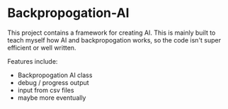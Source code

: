 # Backpropogation-AI
This project contains a framework for creating AI. This is mainly built to teach myself how AI and backpropogation works, so the code isn't super efficient or well written.

Features include:
- Backpropogation AI class
- debug / progress output
- input from csv files
- maybe more eventually
